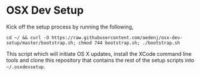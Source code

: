 # OSX Dev Setup

Kick off the setup process by running the following, 

```
cd ~/ && curl -O https://raw.githubusercontent.com/aedenj/osx-dev-setup/master/bootstrap.sh; chmod 744 bootstrap.sh; ./bootstrap.sh
```

This script which will initiate OS X updates, install the XCode command line tools and clone this repository that contains the rest of the setup scripts into `~/.osxdevsetup`.
